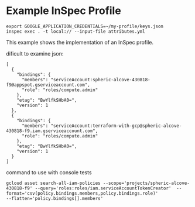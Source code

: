 # Example InSpec Profile
```
export GOOGLE_APPLICATION_CREDENTIALS=~/my-profile/keys.json
inspec exec . -t local:// --input-file attributes.yml
```

This example shows the implementation of an InSpec profile.


dificult to examine json:
```
[
  {
    "bindings": {
      "members": "serviceAccount:spheric-alcove-430818-f9@appspot.gserviceaccount.com",
      "role": "roles/compute.admin"
    },
    "etag": "BwYlfkSHbA0=",
    "version": 1
  },
  {
    "bindings": {
      "members": "serviceAccount:terraform-with-gcp@spheric-alcove-430818-f9.iam.gserviceaccount.com",
      "role": "roles/compute.admin"
    },
    "etag": "BwYlfkSHbA0=",
    "version": 1
  }
]
```

command to use with console tests
```shh
gcloud asset search-all-iam-policies --scope='projects/spheric-alcove-430818-f9' --query='roles:roles/iam.serviceAccountTokenCreator'  --format='csv(policy.bindings.members,policy.bindings.role)' 
--flatten='policy.bindings[].members' 
```